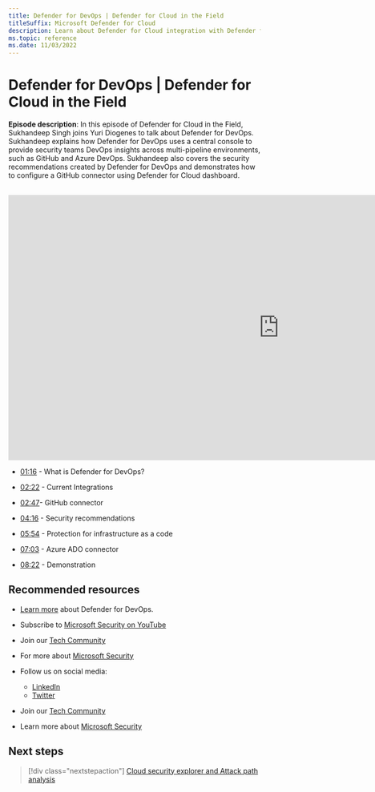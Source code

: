 ```yaml
---
title: Defender for DevOps | Defender for Cloud in the Field
titleSuffix: Microsoft Defender for Cloud
description: Learn about Defender for Cloud integration with Defender for DevOps.
ms.topic: reference
ms.date: 11/03/2022
---
```


# Defender for DevOps | Defender for Cloud in the Field

**Episode description**: In this episode of Defender for Cloud in the Field, Sukhandeep Singh joins Yuri Diogenes to talk about Defender for DevOps. Sukhandeep explains how Defender for DevOps uses a central console to provide security teams DevOps insights across multi-pipeline environments, such as GitHub and Azure DevOps. Sukhandeep also covers the security recommendations created by Defender for DevOps and demonstrates how to configure a GitHub connector using Defender for Cloud dashboard.
<br>
<br>
<iframe src="https://aka.ms/docs/player?id=f1e5ec4f-1e65-400d-915b-4db6cf550014" width="1080" height="530" allowFullScreen="true" frameBorder="0"></iframe>

- [01:16](/shows/mdc-in-the-field/defender-for-devops#time=01m16s) - What is Defender for DevOps?

- [02:22](/shows/mdc-in-the-field/defender-for-devops) - Current Integrations

- [02:47](/shows/mdc-in-the-field/defender-for-devops)- GitHub connector

- [04:16](/shows/mdc-in-the-field/defender-for-devops) - Security recommendations

- [05:54](/shows/mdc-in-the-field/defender-for-devops) -  Protection for infrastructure as a code

- [07:03](/shows/mdc-in-the-field/defender-for-devops) -  Azure ADO connector

- [08:22](/shows/mdc-in-the-field/defender-for-devops#time=08m22s) -  Demonstration

## Recommended resources
  - [Learn more](/defender-for-cloud/defender-for-devops-introduction.md) about Defender for DevOps.
  - Subscribe to [Microsoft Security on YouTube](https://www.youtube.com/playlist?list=PL3ZTgFEc7LysiX4PfHhdJPR7S8mGO14YS)
  - Join our [Tech Community](https://aka.ms/SecurityTechCommunity)
  - For more about [Microsoft Security](https://msft.it/6002T9HQY)

- Follow us on social media:

     - [LinkedIn](https://www.youtube.com/redirect?event=video_description&redir_token=QUFFLUhqbFk5TXZuQld2NlpBRV9BQlJqMktYSm95WWhCZ3xBQ3Jtc0tsQU13MkNPWGNFZzVuem5zc05wcnp0VGxybHprVTkwS2todWw0b0VCWUl4a2ZKYVktNGM1TVFHTXpmajVLcjRKX0cwVFNJaDlzTld4MnhyenBuUGRCVmdoYzRZTjFmYXRTVlhpZGc4MHhoa3N6ZDhFMA&q=https%3A%2F%2Fwww.linkedin.com%2Fshowcase%2Fmicrosoft-security%2F)
     - [Twitter](https://twitter.com/msftsecurity)

- Join our [Tech Community](https://aka.ms/SecurityTechCommunity)

- Learn more about [Microsoft Security](https://msft.it/6002T9HQY)

## Next steps

> [!div class="nextstepaction"]
> [Cloud security explorer and Attack path analysis](episode-twenty.md)
